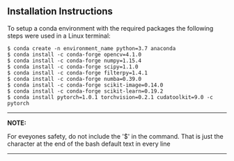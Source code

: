 ## Installation Instructions

To setup a conda environment with the required packages the following steps were used in a Linux terminal:

```
$ conda create -n environment_name python=3.7 anaconda
$ conda install -c conda-forge opencv=4.1.0
$ conda install -c conda-forge numpy=1.15.4
$ conda install -c conda-forge scipy=1.1.0
$ conda install -c conda-forge filterpy=1.4.1
$ conda install -c conda-forge numba=0.39.0
$ conda install -c conda-forge scikit-image=0.14.0
$ conda install -c conda-forge scikit-learn=0.19.2
$ conda install pytorch=1.0.1 torchvision=0.2.1 cudatoolkit=9.0 -c pytorch

```


---
**NOTE:**

For eveyones safety, do not include the '$' in the command. That is just the character at the end of the bash default text in every line

---
